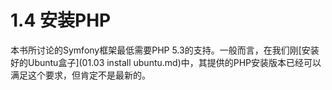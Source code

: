 # 1.4 安装PHP 

本书所讨论的Symfony框架最低需要PHP 5.3的支持。一般而言，在我们刚[安装好的Ubuntu盒子](01.03 install ubuntu.md)中，其提供的PHP安装版本已经可以满足这个要求，但肯定不是最新的。